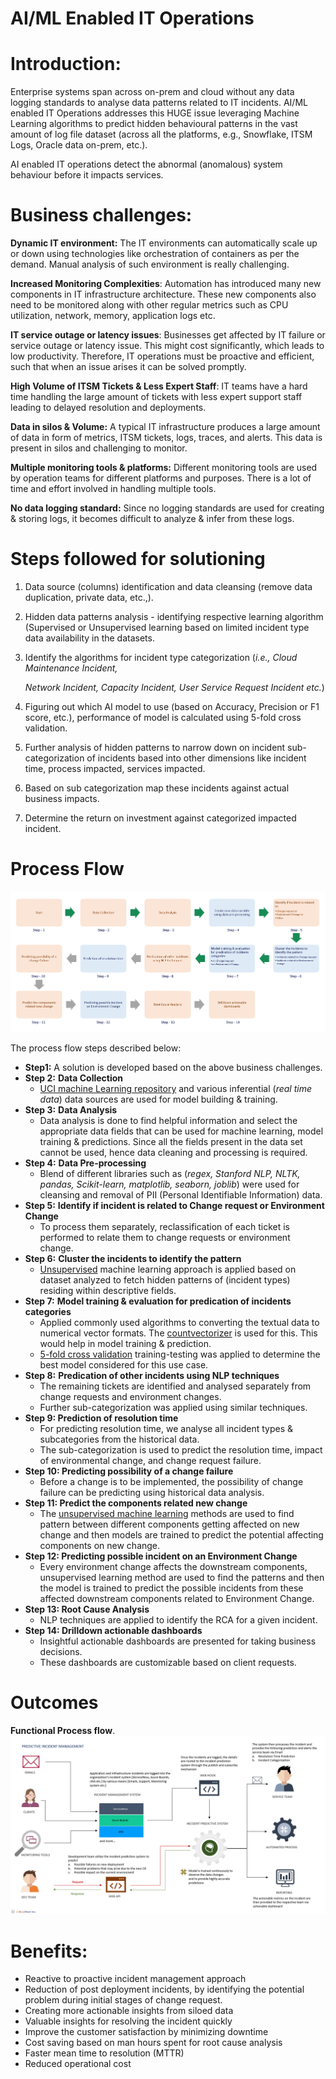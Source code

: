 # AI/ML Enabled IT Operations

# Introduction:

Enterprise systems span across on-prem and cloud without any data logging standards to analyse data patterns related to IT incidents. AI/ML enabled IT Operations addresses this HUGE issue leveraging Machine Learning algorithms to predict hidden behavioural patterns in the vast amount of log file dataset (across all the platforms, e.g., Snowflake, ITSM Logs, Oracle data on-prem, etc.).

AI enabled IT operations detect the abnormal (anomalous) system behaviour before it impacts services.

# Business challenges:

**Dynamic IT environment:** The IT environments can automatically scale up or down using technologies like orchestration of containers as per the demand. Manual analysis of such environment is really challenging.

**Increased Monitoring Complexities**: Automation has introduced many new components in IT infrastructure architecture. These new components also need to be monitored along with other regular metrics such as CPU utilization, network, memory, application logs etc.

**IT service outage or latency issues**: Businesses get affected by IT failure or service outage or latency issue. This might cost significantly, which leads to low productivity. Therefore, IT operations must be proactive and efficient, such that when an issue arises it can be solved promptly.

**High Volume of ITSM Tickets & Less Expert Staff**: IT teams have a hard time handling the large amount of tickets with less expert support staff leading to delayed resolution and deployments.

**Data in silos & Volume:** A typical IT infrastructure produces a large amount of data in form of metrics, ITSM tickets, logs, traces, and alerts. This data is present in silos and challenging to monitor.

**Multiple monitoring tools & platforms:** Different monitoring tools are used by operation teams for different platforms and purposes. There is a lot of time and effort involved in handling multiple tools.

**No data logging standard:** Since no logging standards are used for creating & storing logs, it becomes difficult to analyze & infer from these logs.

# Steps followed for solutioning

1.  Data source (columns) identification and data cleansing (remove data duplication, private data, etc.,).
2.  Hidden data patterns analysis - identifying respective learning algorithm (Supervised or Unsupervised learning based on limited incident type data availability in the datasets.
3.  Identify the algorithms for incident type categorization (*i.e., Cloud Maintenance Incident,*

    *Network Incident, Capacity Incident, User Service Request Incident etc.*)

4.  Figuring out which AI model to use (based on Accuracy, Precision or F1 score, etc.), performance of model is calculated using 5-fold cross validation.
5.  Further analysis of hidden patterns to narrow down on incident sub-categorization of incidents based into other dimensions like incident time, process impacted, services impacted.
6.  Based on sub categorization map these incidents against actual business impacts.
7.  Determine the return on investment against categorized impacted incident.

# Process Flow

![Diagram Description automatically generated](media/0a0efef6446f7f0a444685aec3138013.png)

The process flow steps described below:

-   **Step1:** A solution is developed based on the above business challenges.
-   **Step 2:** **Data Collection**
    -   [UCI machine Learning repository](https://archive.ics.uci.edu/ml/datasets/Incident+management+process+enriched+event+log) and various inferential (*real time data*) data sources are used for model building & training.
-   **Step 3:** **Data Analysis**
    -   Data analysis is done to find helpful information and select the appropriate data fields that can be used for machine learning, model training & predictions. Since all the fields present in the data set cannot be used, hence data cleaning and processing is required.
-   **Step 4:** **Data Pre-processing**
    -   Blend of different libraries such as (*regex, Stanford NLP, NLTK, pandas, Scikit-learn, matplotlib, seaborn, joblib*) were used for cleansing and removal of PII (Personal Identifiable Information) data.
-   **Step 5:** **Identify if incident is related to Change request or Environment Change**
    -   To process them separately, reclassification of each ticket is performed to relate them to change requests or environment change.
-   **Step 6:** **Cluster the incidents to identify the pattern**
    -   [Unsupervised](https://www.linkedin.com/pulse/understanding-machine-learning-anwar-hussain%3FtrackingId=rD5oU7DuThWGJXUYK33GlQ%253D%253D/?trackingId=rD5oU7DuThWGJXUYK33GlQ%3D%3D) machine learning approach is applied based on dataset analyzed to fetch hidden patterns of (incident types) residing within descriptive fields.
-   **Step 7:** **Model training & evaluation for predication of incidents categories**
    -   Applied commonly used algorithms to converting the textual data to numerical vector formats. The [countvectorizer](https://scikit-learn.org/stable/modules/generated/sklearn.feature_extraction.text.CountVectorizer.html) is used for this. This would help in model training & prediction.
    -   [5-fold cross validation](https://scikit-learn.org/stable/modules/cross_validation.html) training-testing was applied to determine the best model considered for this use case.
-   **Step 8:** **Predication of other incidents using NLP techniques**
    -   The remaining tickets are identified and analysed separately from change requests and environment changes.
    -   Further sub-categorization was applied using similar techniques.
-   **Step 9: Prediction of resolution time**
    -   For predicting resolution time, we analyse all incident types & subcategories from the historical data.
    -   The sub-categorization is used to predict the resolution time, impact of environmental change, and change request failure.
-   **Step 10: Predicting possibility of a change failure**
    -   Before a change is to be implemented, the possibility of change failure can be predicting using historical data analysis.
-   **Step 11: Predict the components related new change**
    -   The [unsupervised machine learning](https://www.linkedin.com/pulse/understanding-machine-learning-anwar-hussain%3FtrackingId=rD5oU7DuThWGJXUYK33GlQ%253D%253D/?trackingId=rD5oU7DuThWGJXUYK33GlQ%3D%3D) methods are used to find pattern between different components getting affected on new change and then models are trained to predict the potential affecting components on new change.
-   **Step 12: Predicting possible incident on an Environment Change**
    -   Every environment change affects the downstream components, unsupervised learning method are used to find the patterns and then the model is trained to predict the possible incidents from these affected downstream components related to Environment Change.
-   **Step 13: Root Cause Analysis**
    -   NLP techniques are applied to identify the RCA for a given incident.
-   **Step 14: Drilldown actionable dashboards**
    -   Insightful actionable dashboards are presented for taking business decisions.
    -   These dashboards are customizable based on client requests.

# Outcomes

**Functional Process flow**. ![](media/65eef8db49a51b3116938d82d4e78dce.png)

# Benefits:

-   Reactive to proactive incident management approach
-   Reduction of post deployment incidents, by identifying the potential problem during initial stages of change request.
-   Creating more actionable insights from siloed data
-   Valuable insights for resolving the incident quickly
-   Improve the customer satisfaction by minimizing downtime
-   Cost saving based on man hours spent for root cause analysis
-   Faster mean time to resolution (MTTR)
-   Reduced operational cost
